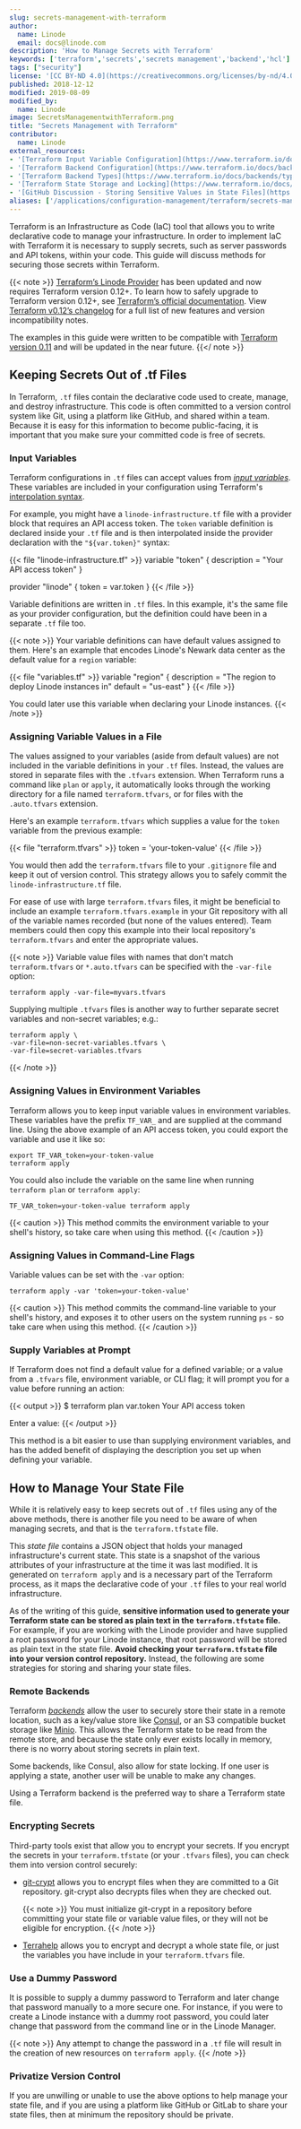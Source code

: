 ```yaml
---
slug: secrets-management-with-terraform
author:
  name: Linode
  email: docs@linode.com
description: 'How to Manage Secrets with Terraform'
keywords: ['terraform','secrets','secrets management','backend','hcl']
tags: ["security"]
license: '[CC BY-ND 4.0](https://creativecommons.org/licenses/by-nd/4.0)'
published: 2018-12-12
modified: 2019-08-09
modified_by:
  name: Linode
image: SecretsManagementwithTerraform.png
title: "Secrets Management with Terraform"
contributor:
  name: Linode
external_resources:
- '[Terraform Input Variable Configuration](https://www.terraform.io/docs/configuration/variables.html)'
- '[Terraform Backend Configuration](https://www.terraform.io/docs/backends/config.html)'
- '[Terraform Backend Types](https://www.terraform.io/docs/backends/types/index.html)'
- '[Terraform State Storage and Locking](https://www.terraform.io/docs/backends/state.html)'
- '[GitHub Discussion - Storing Sensitive Values in State Files](https://github.com/hashicorp/terraform/issues/516)'
aliases: ['/applications/configuration-management/terraform/secrets-management-with-terraform/','/applications/configuration-management/secrets-management-with-terraform/']
---
```


Terraform is an Infrastructure as Code (IaC) tool that allows you to write declarative code to manage your infrastructure. In order to implement IaC with Terraform it is necessary to supply secrets, such as server passwords and API tokens, within your code. This guide will discuss methods for securing those secrets within Terraform.

{{< note >}}
[Terraform’s Linode Provider](https://github.com/terraform-providers/terraform-provider-linode) has been updated and now requires Terraform version 0.12+.  To learn how to safely upgrade to Terraform version 0.12+, see [Terraform’s official documentation](https://www.terraform.io/upgrade-guides/0-12.html). View [Terraform v0.12’s changelog](https://github.com/hashicorp/terraform/blob/v0.12.0/CHANGELOG.md) for a full list of new features and version incompatibility notes.

The examples in this guide were written to be compatible with [Terraform version 0.11](https://www.terraform.io/docs/configuration-0-11/terraform.html) and will be updated in the near future.
{{</ note >}}

## Keeping Secrets Out of .tf Files

In Terraform, `.tf` files contain the declarative code used to create, manage, and destroy infrastructure. This code is often committed to a version control system like Git, using a platform like GitHub, and shared within a team. Because it is easy for this information to become public-facing, it is important that you make sure your committed code is free of secrets.

### Input Variables

Terraform configurations in `.tf` files can accept values from [*input variables*](https://www.terraform.io/docs/configuration/variables.html). These variables are included in your configuration using Terraform's [interpolation syntax](https://www.terraform.io/docs/configuration/interpolation.html).

For example, you might have a `linode-infrastructure.tf` file with a provider block that requires an API access token. The `token` variable definition is declared inside your `.tf` file and is then interpolated inside the provider declaration with the `"${var.token}"` syntax:

{{< file "linode-infrastructure.tf" >}}
variable "token" {
  description = "Your API access token"
}

provider "linode" {
    token = var.token
}
{{< /file >}}

Variable definitions are written in `.tf` files. In this example, it's the same file as your provider configuration, but the definition could have been in a separate `.tf` file too.

{{< note >}}
Your variable definitions can have default values assigned to them. Here's an example that encodes Linode's Newark data center as the default value for a `region` variable:

{{< file "variables.tf" >}}
variable "region" {
  description = "The region to deploy Linode instances in"
  default = "us-east"
}
{{< /file >}}

You could later use this variable when declaring your Linode instances.
{{< /note >}}

### Assigning Variable Values in a File

The values assigned to your variables (aside from default values) are not included in the variable definitions in your `.tf` files. Instead, the values are stored in separate files with the `.tfvars` extension. When Terraform runs a command like `plan` or `apply`, it automatically looks through the working directory for a file named `terraform.tfvars`, or for files with the `.auto.tfvars` extension.

Here's an example `terraform.tfvars` which supplies a value for the `token` variable from the previous example:

{{< file "terraform.tfvars" >}}
token = 'your-token-value'
{{< /file >}}

You would then add the `terraform.tfvars` file to your `.gitignore` file and keep it out of version control. This strategy allows you to safely commit the `linode-infrastructure.tf` file.

For ease of use with large `terraform.tfvars` files, it might be beneficial to include an example `terraform.tfvars.example` in your Git repository with all of the variable names recorded (but none of the values entered). Team members could then copy this example into their local repository's `terraform.tfvars` and enter the appropriate values.

{{< note >}}
Variable value files with names that don't match `terraform.tfvars` or `*.auto.tfvars` can be specified with the `-var-file` option:

    terraform apply -var-file=myvars.tfvars

Supplying multiple `.tfvars` files is another way to further separate secret variables and non-secret variables; e.g.:

    terraform apply \
    -var-file=non-secret-variables.tfvars \
    -var-file=secret-variables.tfvars

{{< /note >}}

### Assigning Values in Environment Variables

Terraform allows you to keep input variable values in environment variables. These variables have the prefix `TF_VAR_` and are supplied at the command line. Using the above example of an API access token, you could export the variable and use it like so:

    export TF_VAR_token=your-token-value
    terraform apply

You could also include the variable on the same line when running `terraform plan` or `terraform apply`:

    TF_VAR_token=your-token-value terraform apply

{{< caution >}}
This method commits the environment variable to your shell's history, so take care when using this method.
{{< /caution >}}

### Assigning Values in Command-Line Flags

Variable values can be set with the `-var` option:

    terraform apply -var 'token=your-token-value'

{{< caution >}}
This method commits the command-line variable to your shell's history, and exposes it to other users on the system running `ps` - so take care when using this method.
{{< /caution >}}

### Supply Variables at Prompt

If Terraform does not find a default value for a defined variable; or a value from a `.tfvars` file, environment variable, or CLI flag; it will prompt you for a value before running an action:

{{< output >}}
$ terraform plan
var.token
  Your API access token

  Enter a value:
{{< /output >}}

This method is a bit easier to use than supplying environment variables, and has the added benefit of displaying the description you set up when defining your variable.

## How to Manage Your State File

While it is relatively easy to keep secrets out of `.tf` files using any of the above methods, there is another file you need to be aware of when managing secrets, and that is the `terraform.tfstate` file.

This *state file* contains a JSON object that holds your managed infrastructure's current state. This state is a snapshot of the various attributes of your infrastructure at the time it was last modified. It is generated on `terraform apply` and is a necessary part of the Terraform process, as it maps the declarative code of your `.tf` files to your real world infrastructure.

As of the writing of this guide, **sensitive information used to generate your Terraform state can be stored as plain text in the `terraform.tfstate` file.** For example, if you are working with the Linode provider and have supplied a root password for your Linode instance, that root password will be stored as plain text in the state file. **Avoid checking your `terraform.tfstate` file into your version control repository.** Instead, the following are some strategies for storing and sharing your state files.

### Remote Backends

Terraform [*backends*](https://www.terraform.io/docs/backends/index.html) allow the user to securely store their state in a remote location, such as a key/value store like [Consul](https://www.consul.io/), or an S3 compatible bucket storage like [Minio](https://www.minio.io/). This allows the Terraform state to be read from the remote store, and because the state only ever exists locally in memory, there is no worry about storing secrets in plain text.

Some backends, like Consul, also allow for state locking. If one user is applying a state, another user will be unable to make any changes.

Using a Terraform backend is the preferred way to share a Terraform state file.

### Encrypting Secrets

Third-party tools exist that allow you to encrypt your secrets. If you encrypt the secrets in your `terraform.tfstate` (or your `.tfvars` files), you can check them into version control securely:

-   [git-crypt](https://github.com/AGWA/git-crypt) allows you to encrypt files when they are committed to a Git repository. git-crypt also decrypts files when they are checked out.

    {{< note >}}
You must initialize git-crypt in a repository before committing your state file or variable value files, or they will not be eligible for encryption.
{{< /note >}}

-   [Terrahelp](https://github.com/opencredo/terrahelp) allows you to encrypt and decrypt a whole state file, or just the variables you have include in your `terraform.tfvars` file.

### Use a Dummy Password

It is possible to supply a dummy password to Terraform and later change that password manually to a more secure one. For instance, if you were to create a Linode instance with a dummy root password, you could later change that password from the command line or in the Linode Manager.

{{< note >}}
Any attempt to change the password in a `.tf` file will result in the creation of new resources on `terraform apply`.
{{< /note >}}

### Privatize Version Control

If you are unwilling or unable to use the above options to help manage your state file, and if you are using a platform like GitHub or GitLab to share your state files, then at minimum the repository should be private.
